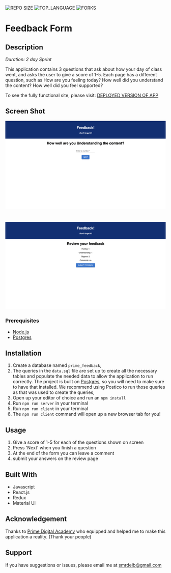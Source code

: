 ![REPO SIZE](https://img.shields.io/github/repo-size/scottbromander/the_marketplace.svg?style=flat-square)
![TOP_LANGUAGE](https://img.shields.io/github/languages/top/scottbromander/the_marketplace.svg?style=flat-square)
![FORKS](https://img.shields.io/github/forks/scottbromander/the_marketplace.svg?style=social)

# Feedback Form

## Description

_Duration: 2 day Sprint_

This application contains 3 questions that ask about how your day of class went, and asks the user to give a score of 1-5. Each page has a different question, such as How are you feeling today? How well did you understand the content? How well did you feel supported?


To see the fully functional site, please visit: [DEPLOYED VERSION OF APP](www.heroku.com)

## Screen Shot

![screenshot_01](./wireframes/screenshot_01.png)
#
![screenshot_02](./wireframes/screenshot_02.png)

### Prerequisites

- [Node.js](https://nodejs.org/en/)
- [Postgres](https://www.postgresql.org/download/)

## Installation

1. Create a database named `prime_feedback`,
2. The queries in the `data.sql` file are set up to create all the necessary tables and populate the needed data to allow the application to run correctly. The project is built on [Postgres](https://www.postgresql.org/download/), so you will need to make sure to have that installed. We recommend using Postico to run those queries as that was used to create the queries, 
3. Open up your editor of choice and run an `npm install`
4. Run `npm run server` in your terminal
5. Run `npm run client` in your terminal
6. The `npm run client` command will open up a new browser tab for you!

## Usage

1. Give a score of 1-5 for each of the questions shown on screen
2. Press 'Next' when you finish a question 
3. At the end of the form you can leave a comment
4. submit your answers on the review page


## Built With
- Javascript
- React.js
- Redux
- Material UI

## Acknowledgement
Thanks to [Prime Digital Academy](www.primeacademy.io) who equipped and helped me to make this application a reality. (Thank your people)

## Support
If you have suggestions or issues, please email me at smrdelb@gmail.com
